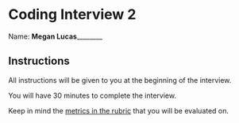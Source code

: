 # Coding Interview 2

Name: ________Megan Lucas________________

## Instructions

All instructions will be given to you at the beginning of the interview. 

You will have 30 minutes to complete the interview.

Keep in mind the [metrics in the rubric](https://docs.google.com/document/d/1Um4eA09Y89c1KQyTvuYmXa0QIdjm_jsZ1PO2F5EadjA/edit?usp=drive_link) that you will be evaluated on. 
